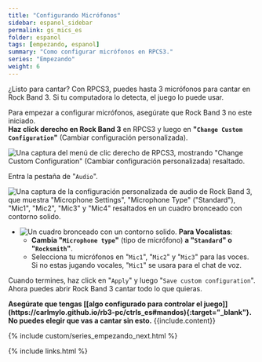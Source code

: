 ```yaml
---
title: "Configurando Micrófonos"
sidebar: espanol_sidebar
permalink: gs_mics_es
folder: espanol
tags: [empezando, espanol]
summary: "Como configurar micrófonos en RPCS3."
series: "Empezando"
weight: 6
---
```


¿Listo para cantar? Con RPCS3, puedes hasta 3 micrófonos para cantar en Rock Band 3. Si tu computadora lo detecta, el juego lo puede usar.

Para empezar a configurar micrófonos, asegúrate que Rock Band 3 no este iniciado.  
**Haz click derecho en Rock Band 3** en RPCS3 y luego en **"`Change Custom Configuration`"** (Cambiar configuración personalizada).  

![Una captura del menú de clic derecho de RPCS3, mostrando "Change Custom Configuration" (Cambiar configuración personalizada) resaltado.](https://carlmylo.github.io/rb3-pc/images/cust/rpcs3customconfigchange.png "Change Custom Configuration")

Entra la pestaña de "`Audio`".

![Una captura de la configuración personalizada de audio de Rock Band 3, que muestra "Microphone Settings", "Microphone Type" ("Standard"), "Mic1", "Mic2", "Mic3" y "Mic4" resaltados en un cuadro bronceado con contorno solido.](https://carlmylo.github.io/rb3-pc/images/cust/audio.png "Audio")

* ![Un cuadro bronceado con un contorno solido.](https://carlmylo.github.io/rb3-pc/images/cust/smalltan.png "Cuadro bronceado") **Para Vocalistas**: 
	* **Cambia "`Microphone type`"** (tipo de micrófono) **a "`Standard`" o "`Rocksmith`"**.
	* Selecciona tu micrófonos en "`Mic1`", "`Mic2`" y "`Mic3`" para las voces. Si no estas jugando vocales, "`Mic1`" se usara para el chat de voz.

Cuando termines, haz click en "`Apply`" y luego "`Save custom configuration`".  
Ahora puedes abrir Rock Band 3 cantar todo lo que quieras.

<div markdown="span" class="alert alert-info" role="alert"><i class="fa fa-info-circle"></i> <b>Asegúrate que tengas [[algo configurado para controlar el juego]](https://carlmylo.github.io/rb3-pc/ctrls_es#mandos){:target="_blank"}. No puedes elegir que vas a cantar sin esto.</b> {{include.content}}</div>

{% include custom/series_empezando_next.html %}

{% include links.html %}